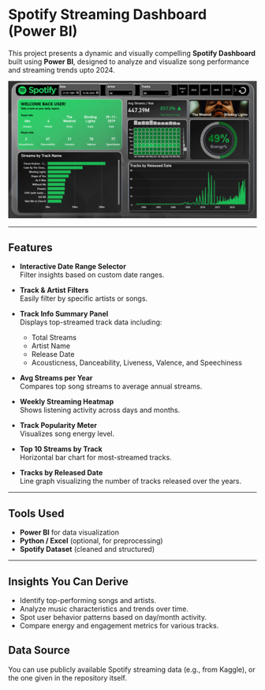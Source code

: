 
# Spotify Streaming Dashboard (Power BI)

This project presents a dynamic and visually compelling **Spotify Dashboard** built using **Power BI**, designed to analyze and visualize song performance and streaming trends upto 2024.

![Spotify Dashboard Screenshot](./assets/dashboard_SS.png)

---

## Features

- **Interactive Date Range Selector**  
  Filter insights based on custom date ranges.

- **Track & Artist Filters**  
  Easily filter by specific artists or songs.

- **Track Info Summary Panel**  
  Displays top-streamed track data including:
  - Total Streams
  - Artist Name
  - Release Date
  - Acousticness, Danceability, Liveness, Valence, and Speechiness

- **Avg Streams per Year**  
  Compares top song streams to average annual streams.

- **Weekly Streaming Heatmap**  
  Shows listening activity across days and months.

- **Track Popularity Meter**  
  Visualizes song energy level.

- **Top 10 Streams by Track**  
  Horizontal bar chart for most-streamed tracks.

- **Tracks by Released Date**  
  Line graph visualizing the number of tracks released over the years.

---

## Tools Used

- **Power BI** for data visualization  
- **Python / Excel** (optional, for preprocessing)  
- **Spotify Dataset** (cleaned and structured)

---

## Insights You Can Derive

- Identify top-performing songs and artists.
- Analyze music characteristics and trends over time.
- Spot user behavior patterns based on day/month activity.
- Compare energy and engagement metrics for various tracks.

## Data Source

You can use publicly available Spotify streaming data (e.g., from Kaggle), or the one given in the repository itself.
